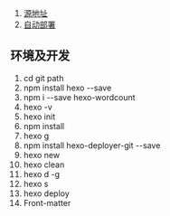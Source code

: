 1. [源地址](https://github.com/blinkfox/blinkfox.github.io)
2. [自动部署](https://hexo.io/zh-cn/docs/github-pages)

## 环境及开发
01. cd git path
02. npm install hexo --save
03. npm i --save hexo-wordcount
04. hexo -v
05. hexo init
06. npm install
07. hexo g
08. npm install hexo-deployer-git --save
09. hexo new
10. hexo clean
11. hexo d -g
12. hexo s
13. hexo deploy
14. Front-matter

